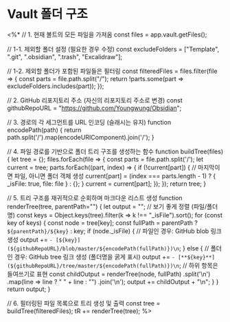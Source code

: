 
# Vault 폴더 구조

<%*
// 1. 현재 볼트의 모든 파일을 가져옴
const files = app.vault.getFiles();

// 1-1. 제외할 폴더 설정 (필요한 경우 수정)
const excludeFolders = ["Template", ".git", ".obsidian", ".trash", "Excalidraw"];

// 1-2. 제외할 폴더가 포함된 파일들은 필터링
const filteredFiles = files.filter(file => {
  const parts = file.path.split("/");
  return !parts.some(part => excludeFolders.includes(part));
});

// 2. GitHub 리포지토리 주소 (자신의 리포지토리 주소로 변경)
const githubRepoURL = "https://github.com/Youngwung/Obsidian";

// 3. 경로의 각 세그먼트를 URL 인코딩 (슬래시는 유지)
function encodePath(path) {
  return path.split('/').map(encodeURIComponent).join('/');
}

// 4. 파일 경로를 기반으로 폴더 트리 구조를 생성하는 함수
function buildTree(files) {
  let tree = {};
  files.forEach(file => {
    const parts = file.path.split('/');
    let current = tree;
    parts.forEach((part, index) => {
      if (!current[part]) {
        // 마지막이면 파일, 아니면 폴더 객체 생성
        current[part] = (index === parts.length - 1) ? { _isFile: true, file: file } : {};
      }
      current = current[part];
    });
  });
  return tree;
}

// 5. 트리 구조를 재귀적으로 순회하며 마크다운 리스트 생성
function renderTree(tree, parentPath="") {
  let output = "";
  // 보기 좋게 정렬 (파일/폴더명)
  const keys = Object.keys(tree).filter(k => k !== "_isFile").sort();
  for (const key of keys) {
    const node = tree[key];
    const fullPath = parentPath ? `${parentPath}/${key}` : key;
    if (node._isFile) {
      // 파일인 경우: GitHub blob 링크 생성
      output += `- [${key}](${githubRepoURL}/blob/master/${encodePath(fullPath)})\n`;
    } else {
      // 폴더인 경우: GitHub tree 링크 생성 (폴더명을 굵게 표시)
      output += `- [**${key}**](${githubRepoURL}/tree/master/${encodePath(fullPath)})\n`;
      // 하위 항목은 들여쓰기로 표현
      const childOutput = renderTree(node, fullPath)
        .split('\n')
        .map(line => line ? "  " + line : "")
        .join('\n');
      output += childOutput + "\n";
    }
  }
  return output;
}

// 6. 필터링된 파일 목록으로 트리 생성 및 출력
const tree = buildTree(filteredFiles);
tR += renderTree(tree);
%>
